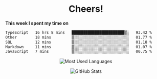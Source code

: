 <h1 align="center">Cheers!</h1>

**This week I spent my time on**
<!--START_SECTION:waka-->

```txt
TypeScript   16 hrs 8 mins   ███████████████████████▒░   93.42 %
Other        18 mins         ▒░░░░░░░░░░░░░░░░░░░░░░░░   01.77 %
SQL          12 mins         ▒░░░░░░░░░░░░░░░░░░░░░░░░   01.18 %
Markdown     11 mins         ▒░░░░░░░░░░░░░░░░░░░░░░░░   01.07 %
JavaScript   7 mins          ▒░░░░░░░░░░░░░░░░░░░░░░░░   00.75 %
```

<!--END_SECTION:waka-->

<p align="center"><img src="https://github-readme-stats.vercel.app/api/top-langs/?username=thnkrn&layout=compact&hide=html&theme=tokyonight" alt="Most Used Languages" /></p>

<p align="center"><img src="https://github-readme-stats.vercel.app/api?username=thnkrn&show_icons=true&count_private=true&theme=tokyonight&show=reviews&hide_rank=false&rank_icon=github" alt="GitHub Stats" /></p>

<!-- <p align="center"><a href="https://wakatime.com"><img src="https://wakatime.com/share/@thnkrn/40092326-d1bd-471b-89da-9a7c63939402.png" /></p>
 -->

